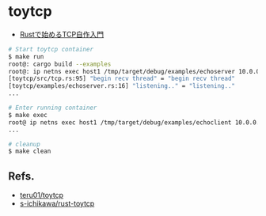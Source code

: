 # toytcp

- [Rustで始めるTCP自作入門](https://techbookfest.org/product/6562563816947712?productVariantID=5842153718677504)

```sh
# Start toytcp container
$ make run
root@: cargo build --examples
root@: ip netns exec host1 /tmp/target/debug/examples/echoserver 10.0.0.1 40000
[toytcp/src/tcp.rs:95] "begin recv thread" = "begin recv thread"
[toytcp/examples/echoserver.rs:16] "listening.." = "listening.."
...
```

```sh
# Enter running container
$ make exec
root@ ip netns exec host1 /tmp/target/debug/examples/echoclient 10.0.0.1 40000
...
```

```sh
# cleanup
$ make clean
```

## Refs.

- [teru01/toytcp](https://github.com/teru01/toytcp)
- [s-ichikawa/rust-toytcp](https://github.com/s-ichikawa/rust-toytcp)
